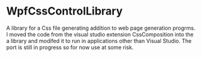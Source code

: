 # WpfCssControlLibrary
A library for a Css file generating addition to web page generation progrms. 
I moved the code from the visual studio extension CssComposition 
into the a library and modifed it to run in applications other than Visual Studio.
The port is still in progress so for now use at some risk.
